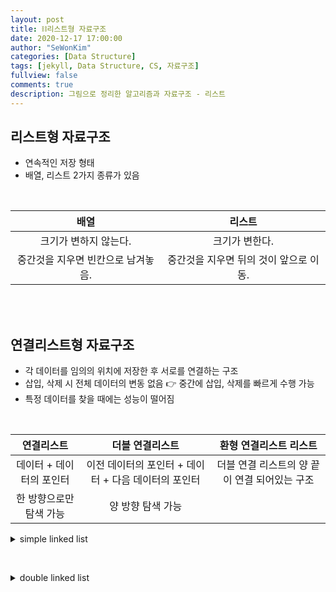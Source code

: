 ```yaml
---
layout: post
title: ⛓️리스트형 자료구조
date: 2020-12-17 17:00:00
author: "SeWonKim"
categories: [Data Structure]
tags: [jekyll, Data Structure, CS, 자료구조]
fullview: false
comments: true
description: 그림으로 정리한 알고리즘과 자료구조 - 리스트
---
```


## 리스트형 자료구조

- 연속적인 저장 형태
- 배열, 리스트 2가지 종류가 있음

&nbsp;   


|                배열                |                 리스트                 |
| :--------------------------------: | :------------------------------------: |
|       크기가 변하지 않는다.        |             크기가 변한다.             |
| 중간것을 지우면 빈칸으로 남겨놓음. | 중간것을 지우면 뒤의 것이 앞으로 이동. |


&nbsp;  
&nbsp;  

## 연결리스트형 자료구조

- 각 데이터를 임의의 위치에 저장한 후 서로를 연결하는 구조
- 삽입, 삭제 시 전체 데이터의 변동 없음 👉 중간에 삽입, 삭제를 빠르게 수행 가능
- 특정 데이터를 찾을 때에는 성능이 떨어짐

&nbsp;   


|        연결리스트        |                   더블 연결리스트                    |            환형 연결리스트 리스트             |
| :----------------------: | :--------------------------------------------------: | :-------------------------------------------: |
| 데이터 + 데이터의 포인터 | 이전 데이터의 포인터 + 데이터 + 다음 데이터의 포인터 | 더블 연결 리스트의 양 끝이 연결 되어있는 구조 |
| 한 방향으로만 탐색 가능  |                  양 방향 탐색 가능                   |                                               |


<details>
<summary>simple linked list</summary>
<div markdown="1">

- simple linked list로 stack 구현 가능
- 데이터와 데이터의 포인터를 가지고있는 Node class 생성
- Node head는 첫번째 노드
  
```java
public class Main {

	public static class Node {
		// data field
		String data;
		
		// link field
		Node next;

		// constructor
		public Node(String data, Node next) {
			this.data = data;
			this.next = next;
		}
		public Node(String data) {
			this.data = data;
		}
	}
	
	static Node head;	// 첫번째 노드: 기본값 null
	public static void main(String[] args) throws Exception {
		addFirstNode("1");
		addFirstNode("2");
		addFirstNode("3");
		printList();
		
		removeFirstNode();
		printList();
	}
	
	// 첫번째에 삽입 => stack의 push
	public static void addFirstNode(String data) {
		Node newNode= new Node(data, head);
		head = newNode;
	}
	
	// 첫번째 삭제 => stack의 pop
	public static void removeFirstNode() {
		if(head != null)	head = head.next;
	}
	
	public static void printList() {
		Node currNode = head;
		while(currNode != null) {
			System.out.print(currNode.data + " ");
			currNode = currNode.next;
		}
		System.out.println();
	}
	
}
```

</div>
</details>

&nbsp;  

<details>
<summary>double linked list</summary>
<div markdown="1">

```java
public class Main {

	public static class Node {
		// data field
		String data;
		
		// link field
		Node prev;
		Node next;

		// constructor
		public Node(String data, Node next) {
			this.data = data;
			this.next = next;
		}
		public Node(String data, Node prev, Node next) {
			this.data = data;
			this.prev = prev;
			this.next = next;
		}
		public Node(String data) {
			this.data = data;
		}
	}
	
	static Node head;	// 첫번째 노드: 기본값 null
	public static void main(String[] args) throws Exception {
		addNode("1", head);
		addNode("2", head);
		addNode("3", head);
		printList();
		
		removeNode(head.next);
		printList();
		
		removeNode(head);
		printList();
	}
	
	// currentNode 다음으로 Node 삽입 
	public static void addNode(String data, Node currentNode) {
		if(currentNode == null) {
			Node newNode= new Node(data, null, null);
			head = newNode;
		}
		else {
			Node newNode= new Node(data, currentNode, currentNode.next);
			
			Node next = currentNode.next;
			if(next != null) {
				next.prev = newNode;
			}
			currentNode.next = newNode;
		}
	}
	
	// currentNode 삭제
	public static void removeNode(Node currentNode) {
		Node prev = currentNode.prev;
		Node next = currentNode.next;
		
		if(prev == null) {	// head Node 삭제
			head = next;
		}
		
		if(prev != null)	prev.next = next;
		if(next != null)	next.prev = prev;
		
	}
	
	public static void printList() {
		Node currNode = head;
		while(currNode != null) {
			System.out.print(currNode.data + " ");
			currNode = currNode.next;
		}
		System.out.println();
	}
	
}
```

</div>
</details>


&nbsp;  
&nbsp;
